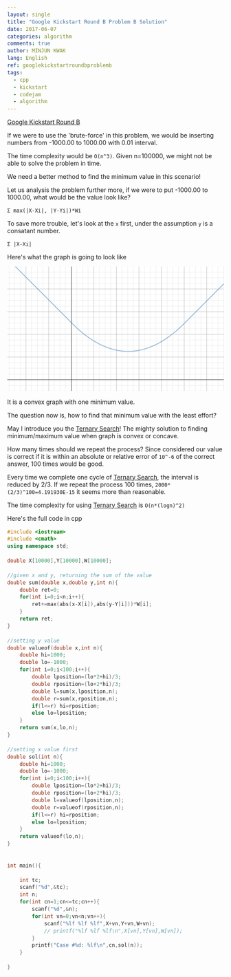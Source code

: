 ```yaml
---
layout: single
title: "Google Kickstart Round B Problem B Solution"
date: 2017-06-07
categories: algorithm
comments: true
author: MINJUN KWAK
lang: English
ref: googlekickstartroundbproblemb
tags:
  - cpp
  - kickstart
  - codejam
  - algorithm
---
```


[Google Kickstart Round B]({{https://code.google.com/codejam/contest/11304486/dashboard#s=p1}})

If we were to use the 'brute-force' in this problem, we would be inserting numbers from -1000.00 to 1000.00 with 0.01 interval. 

The time complexity would be ```O(n^3)```. Given n=100000, we might not be able to solve the problem in time.

We need a better method to find the minimum value in this scenario!

Let us analysis the problem further more, if we were to put -1000.00 to 1000.00, what would be the value look like?

```
Σ max(|X-Xi|, |Y-Yi|)*Wi

```
To save more trouble, let's look at the ```x``` first, under the assumption ```y``` is a consatant number.
```
Σ |X-Xi|
```
Here's what the graph is going to look like

<img src="/assets/images/absolutegraph.png">

It is a convex graph with one minimum value.

The question now is, how to find that minimum value with the least effort?

May I introduce you the [Ternary Search]({{"/algorithm/ternary-search/"}})! The mighty solution to finding minimum/maximum value when graph is convex or concave.

How many times should we repeat the process? Since considered our value is correct if it is within an absolute or relative error of ```10^-6``` of the correct answer, 100 times would be good.

Every time we complete one cycle of [Ternary Search]({{"/algorithm/ternary-search/"}}), the interval is reduced by 2/3. If we repeat the process 100 times, ```2000*(2/3)^100=4.191930E-15``` it seems more than reasonable.

The time complexity for using [Ternary Search]({{"/algorithm/ternary-search/"}}) is ```O(n*(logn)^2)```

Here's the full code in cpp

```cpp
#include <iostream>
#include <cmath>
using namespace std;

double X[10000],Y[10000],W[10000];

//given x and y, returning the sum of the value
double sum(double x,double y,int n){
    double ret=0;
    for(int i=0;i<n;i++){
        ret+=max(abs(x-X[i]),abs(y-Y[i]))*W[i];
    }
    return ret;
}

//setting y value
double valueof(double x,int n){
    double hi=1000;
    double lo=-1000;
    for(int i=0;i<100;i++){
        double lposition=(lo*2+hi)/3;
        double rposition=(lo+2*hi)/3;
        double l=sum(x,lposition,n);
        double r=sum(x,rposition,n);
        if(l<=r) hi=rposition;
        else lo=lposition;
    }
    return sum(x,lo,n);
}

//setting x value first
double sol(int n){
    double hi=1000;
    double lo=-1000;
    for(int i=0;i<100;i++){
        double lposition=(lo*2+hi)/3;
        double rposition=(lo+2*hi)/3;
        double l=valueof(lposition,n);
        double r=valueof(rposition,n);
        if(l<=r) hi=rposition;
        else lo=lposition;
    }
    return valueof(lo,n);
}


int main(){
    
    int tc;
    scanf("%d",&tc);
    int n;
    for(int cn=1;cn<=tc;cn++){
        scanf("%d",&n);
        for(int vn=0;vn<n;vn++){
            scanf("%lf %lf %lf",X+vn,Y+vn,W+vn);
            // printf("%lf %lf %lf\n",X[vn],Y[vn],W[vn]);
        }
        printf("Case #%d: %lf\n",cn,sol(n));
    }
    
}
```